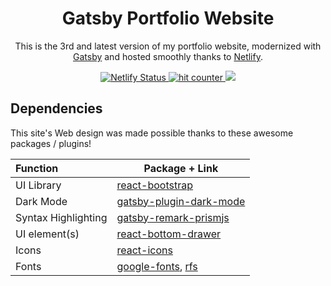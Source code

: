 <h1 align="center">
  Gatsby Portfolio Website
</h1>
<p align="center">
 This is the 3rd and latest version of my portfolio website, modernized with <a href="https://www.gatsbyjs.org/" target="_blank">Gatsby</a> and hosted smoothly thanks to <a href="https://www.netlify.com/" target="_blank">Netlify</a>.
</p>
<p align="center">
  <a href="https://app.netlify.com/sites/brianruizy/deploys" target="_blank">
    <img src="https://api.netlify.com/api/v1/badges/72511ec5-84cd-416c-81d8-b16489c1b235/deploy-status" alt="Netlify Status" /> 
  </a>
   <a href="http://hits.dwyl.com/BrianRuizy/portfolio-website" target="_blank">
     <img src="http://hits.dwyl.com/BrianRuizy/portfolio-website.svg" alt="hit counter" />
   </a>
   <a>
     <img src="https://img.shields.io/github/license/BrianRuizy/portfolio-website?color=red&style=flat-square" />
   </a>
</p>
</div>


## Dependencies

This site's Web design was made possible thanks to these awesome packages / plugins!

| Function | Package + Link |
| :------------- | ---------- | 
| UI Library | [react-bootstrap](https://react-bootstrap.github.io/) |
| Dark Mode | [gatsby-plugin-dark-mode](https://www.gatsbyjs.com/plugins/gatsby-plugin-dark-mode/) |
| Syntax Highlighting | [gatsby-remark-prismjs](https://www.gatsbyjs.com/plugins/gatsby-remark-prismjs/?=prismjs) |
| UI element(s) | [react-bottom-drawer](https://www.npmjs.com/package/react-bottom-drawer) |
| Icons | [react-icons](https://react-icons.github.io/react-icons/) |
| Fonts | [google-fonts](https://fonts.google.com/), [rfs](https://github.com/twbs/rfs) |
  
